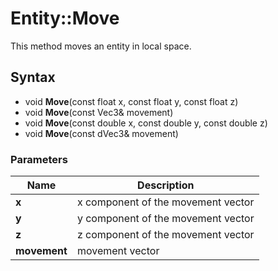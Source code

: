 # Entity::Move #
This method moves an entity in local space.

## Syntax ##
- void **Move**(const float x, const float y, const float z)
- void **Move**(const Vec3& movement)
- void **Move**(const double x, const double y, const double z)
- void **Move**(const dVec3& movement)

### Parameters ###
| Name | Description |
| --- | --- |
| **x** | x component of the movement vector |
| **y** | y component of the movement vector |
| **z** | z component of the movement vector |
| **movement** | movement vector |
